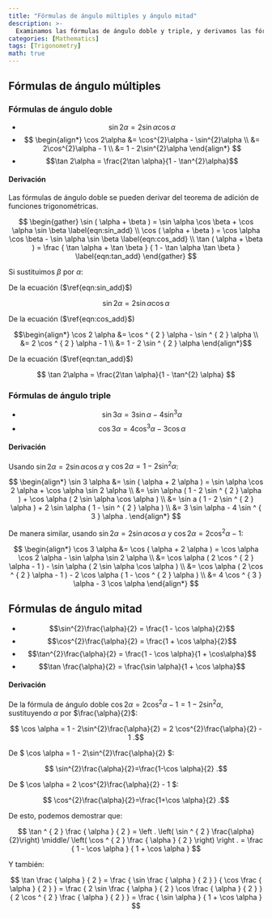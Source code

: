 ```yaml
---
title: "Fórmulas de ángulo múltiples y ángulo mitad"
description: >-
  Examinamos las fórmulas de ángulo doble y triple, y derivamos las fórmulas de ángulo múltiples a partir del teorema de adición de funciones trigonométricas. También derivamos las fórmulas de ángulo mitad a partir de las fórmulas de ángulo doble.
categories: [Mathematics]
tags: [Trigonometry]
math: true
---
```


## Fórmulas de ángulo múltiples
### Fórmulas de ángulo doble
- $$ \sin 2\alpha = 2\sin \alpha \cos \alpha $$
- $$ \begin{align*} 
\cos 2\alpha &= \cos^{2}\alpha - \sin^{2}\alpha \\ 
&= 2\cos^{2}\alpha - 1 \\
&= 1 - 2\sin^{2}\alpha \end{align*} $$
- $$\tan 2\alpha = \frac{2\tan \alpha}{1 - \tan^{2}\alpha}$$

#### Derivación
Las fórmulas de ángulo doble se pueden derivar del teorema de adición de funciones trigonométricas.

$$ \begin{gather} \sin ( \alpha + \beta ) = \sin \alpha \cos \beta + \cos \alpha \sin \beta \label{eqn:sin_add} \\
\cos ( \alpha + \beta ) = \cos \alpha \cos \beta - \sin \alpha \sin \beta \label{eqn:cos_add} \\
\tan ( \alpha + \beta ) = \frac { \tan \alpha + \tan \beta } { 1 - \tan \alpha \tan \beta } \label{eqn:tan_add} \end{gather} $$

Si sustituimos $\beta$ por $\alpha$:

De la ecuación ($\ref{eqn:sin_add}$)

$$\sin 2\alpha = 2\sin \alpha \cos \alpha$$

De la ecuación ($\ref{eqn:cos_add}$)

$$\begin{align*} \cos 2 \alpha &= \cos ^ { 2 } \alpha - \sin ^ { 2 } \alpha \\ &= 2 \cos ^ { 2 } \alpha - 1 \\ &= 1 - 2 \sin ^ { 2 } \alpha \end{align*}$$

De la ecuación ($\ref{eqn:tan_add}$)

$$ \tan 2\alpha = \frac{2\tan \alpha}{1 - \tan^{2} \alpha} $$

### Fórmulas de ángulo triple
- $$\sin 3\alpha = 3\sin \alpha - 4\sin^{3}\alpha$$
- $$\cos 3\alpha = 4\cos^{3}\alpha - 3\cos \alpha$$

#### Derivación
Usando $\sin 2\alpha = 2\sin\alpha \cos\alpha$ y $\cos 2 \alpha = 1 - 2\sin^{2}\alpha$:

$$ \begin{align*} \sin 3 \alpha &= \sin ( \alpha + 2 \alpha ) = \sin \alpha \cos 2 \alpha + \cos \alpha \sin 2 \alpha \\ &= \sin \alpha ( 1 - 2 \sin ^ { 2 } \alpha ) + \cos \alpha ( 2 \sin \alpha \cos \alpha ) \\ &= \sin a ( 1 - 2 \sin ^ { 2 } \alpha ) + 2 \sin \alpha ( 1 - \sin ^ { 2 } \alpha ) \\ &= 3 \sin \alpha - 4 \sin ^ { 3 } \alpha . \end{align*} $$

De manera similar, usando $\sin 2\alpha = 2\sin\alpha \cos\alpha$ y $\cos 2 \alpha = 2\cos^{2}\alpha - 1$:

$$ \begin{align*} \cos 3 \alpha &= \cos ( \alpha + 2 \alpha ) = \cos \alpha \cos 2 \alpha - \sin \alpha \sin 2 \alpha \\ &= \cos \alpha ( 2 \cos ^ { 2 } \alpha - 1 ) - \sin \alpha ( 2 \sin \alpha \cos \alpha ) \\ &= \cos \alpha ( 2 \cos ^ { 2 } \alpha - 1 ) - 2 \cos \alpha ( 1 - \cos ^ { 2 } \alpha ) \\ &= 4 \cos ^ { 3 } \alpha - 3 \cos \alpha \end{align*} $$

## Fórmulas de ángulo mitad
- $$\sin^{2}\frac{\alpha}{2} = \frac{1 - \cos \alpha}{2}$$
- $$\cos^{2}\frac{\alpha}{2} = \frac{1 + \cos \alpha}{2}$$
- $$\tan^{2}\frac{\alpha}{2} = \frac{1 - \cos \alpha}{1 + \cos\alpha}$$
- $$\tan \frac{\alpha}{2} = \frac{\sin \alpha}{1 + \cos \alpha}$$

#### Derivación
De la fórmula de ángulo doble $\cos 2\alpha = 2\cos^{2}\alpha - 1 = 1 - 2\sin^{2}\alpha$, sustituyendo $\alpha$ por $\frac{\alpha}{2}$:

$$ \cos \alpha = 1 - 2\sin^{2}\frac{\alpha}{2} = 2 \cos^{2}\frac{\alpha}{2} - 1 .$$

De $ \cos \alpha = 1 - 2\sin^{2}\frac{\alpha}{2} $:

$$ \sin^{2}\frac{\alpha}{2}=\frac{1-\cos \alpha}{2} .$$

De $ \cos \alpha = 2 \cos^{2}\frac{\alpha}{2} - 1 $:

$$ \cos^{2}\frac{\alpha}{2}=\frac{1+\cos \alpha}{2} .$$

De esto, podemos demostrar que:

$$ \tan ^ { 2 } \frac { \alpha } { 2 } = \left . \left( \sin ^ { 2 } \frac{\alpha}{2}\right) \middle/ \left( \cos ^ { 2 } \frac { \alpha } { 2 } \right) \right . = \frac { 1 - \cos \alpha } { 1 + \cos \alpha } $$

Y también:

$$ \tan \frac { \alpha } { 2 } = \frac { \sin \frac { \alpha } { 2 } } { \cos \frac { \alpha } { 2 } } = \frac { 2 \sin \frac { \alpha } { 2 } \cos \frac { \alpha } { 2 } } { 2 \cos ^ { 2 } \frac { \alpha } { 2 } } = \frac { \sin \alpha } { 1 + \cos \alpha } $$